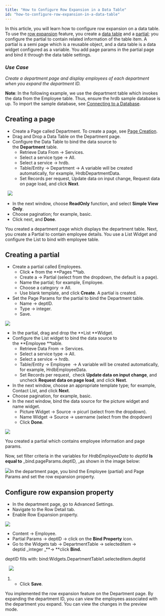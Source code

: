 ```yaml
---
title: "How to Configure Row Expansion in a Data Table"
id: "how-to-configure-row-expansion-in-a-data-table"
---
```


In this article, you will learn how to configure row expansion on a data table. To use the [row expansion](/learn/app-development/widgets/datalive/datatable/row-expansion-data-table/) feature, you create a [data table](/learn/app-development/widgets/datalive/data-table/) and a [partial](/learn/app-development/ui-design/page-concepts/partial-pages/); you configure the partial to contain related information of the table item. A partial is a semi page which is a reusable object, and a data table is a data widget configured as a variable. You add page params in the partial page and bind it through the data table settings.

### _Use Case_

_Create a department page and display employees of each department when you expand the department ID._

**Note**: In the following example, we use the department table which invokes the data from the Employee table. Thus, ensure the hrdb sample database is up. To import the sample database, see [Connecting to a Database](/learn/app-development/services/database-services/working-with-databases/).

## Creating a page

- Create a Page called Department. To create a page, see [Page Creation](/learn/app-development/ui-design/page-creation/).
- Drag and Drop a Data Table on the Department page.
- Configure the Data Table to bind the data source to the **Department** table.
    - Retrieve Data From → Services.
    - Select a service type → All.
    - Select a service → hrdb.
    - Table/Entity → Department → A variable will be created automatically, for example, HrdbDepartmentData.
    - Set Records per request, Update data on input change, Request data on page load, and click **Next**.  

  [![](/learn/assets/DataTableConfig.png)](/learn/assets/DataTableConfig.png)

- In the next window, choose **ReadOnly** function, and select **Simple View Only**.
- Choose pagination; for example, basic.
- Click next, and **Done**.

You created a department page which displays the department table. Next, you create a Partial to contain employee details. You use a List Widget and configure the List to bind with employee table.

## Creating a partial

- Create a partial called Employees.
    - Click **+** from the **Pages **tab.
    - Create a → Partial (select from the dropdown, the default is a page).
    - Name the partial; for example, Employee.
    - Choose a category → All.
    - Use blank template, and click **Create**. A partial is created.
- Set the Page Params for the partial to bind the Department table.
    - Name → deptID.
    - Type → integer.
    - Save.

[![](/learn/assets/PageParam-Partial.png)](/learn/assets/PageParam-Partial.png)

- In the partial, drag and drop the **List **Widget.  
- Configure the List widget to bind the data source to the **Employee **table.
    - Retrieve Data From → Services.
    - Select a service type → All.
    - Select a service → hrdb.
    - Table/Entity → Employee  → A variable will be created automatically, for example, HrdbEmployeeData.
    - Set Records per request,  check **Update data on input change**, and uncheck **Request data on page load**, and click **Next**.
- In the next window, choose an appropriate template type; for example, Contact List, and click **Next**.
- Choose pagination, for example, basic.
- In the next window, bind the data source for the picture widget and name widget.
    - Picture Widget → Source → picurl (select from the dropdown).
    - Name Widget → Source → username (select from the dropdown)
    - Click **Done**.

[![](/learn/assets/List-configuration.png)](/learn/assets/List-configuration.png)

You created a partial which contains employee information and page params.

Now, set filter criteria in the variables for _HrdbEmployeeData_ to _deptId_ **Is equal to** _bind.pageParams.deptID, _as shown in the image below:

[![](/learn/assets/employeeparambindingdeptid.png)](/learn/assets/employeeparambindingdeptid.png)In the department page, you bind the Employee (partial) and Page Params and set the row expansion property.

## Configure row expansion property

- In the department page, go to Advanced Settings.
- Navigate to the Row Detail tab.
- Enable Row Expansion property.

[![](/learn/assets/RowExpAdvancedSettings.png)](/learn/assets/RowExpAdvancedSettings.png)

- Content → Employee.
- Partial Params → deptID → click on the **Bind Property** icon.
- Go to the Widgets tab → DepartmentTable → selecteditem → deptid _integer _**→ **click **Bind.**

deptID fills with: bind:Widgets.DepartmentTable1.selecteditem.deptId

   [![](/learn/assets/Bind_tablerow_value_RowExp.png)](/learn/assets/Bind_tablerow_value_RowExp.png)

1. - Click **Save**.  

You implemented the row expansion feature on the Department page. By expanding the department ID, you can view the employees associated with the department you expand. You can view the changes in the preview mode.
